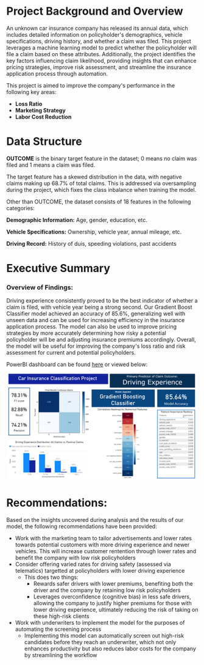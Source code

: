# Project Background and Overview

An unknown car insurance company has released its annual data, which includes detailed information on policyholder's demographics, vehicle specifications, driving history, and whether a claim was filed. This project leverages a machine learning model to predict whether the policyholder will file a claim based on these attributes. Additionally, the project identifies the key factors influencing claim likelihood, providing insights that can enhance pricing strategies, improve risk assessment, and streamline the insurance application process through automation.

This project is aimed to improve the company's performance in the following key areas:
- **Loss Ratio** 
- **Marketing Strategy**
- **Labor Cost Reduction**

# Data Structure

**OUTCOME** is the binary target feature in the dataset; 0 means no claim was filed and 1 means a claim was filed.

The target feature has a skewed distribution in the data, with negative claims making up 68.7% of total claims. This is addressed via oversampling during the project, which fixes the class inbalance when training the model. 

Other than OUTCOME, the dataset consists of 18 features in the following categories:

**Demographic Information:** Age, gender, education, etc.

**Vehicle Specifications:** Ownership, vehicle year, annual mileage, etc.

**Driving Record:** History of duis, speeding violations, past accidents

# Executive Summary

### Overview of Findings:

Driving experience consistently proved to be the best indicator of whether a claim is filed, with vehicle year being a strong second. Our Gradient Boost Classifier model achieved an accuracy of 85.6%, generalizing well with unseen data and can be used for increasing efficiency in the insurance application process. The model can also be used to improve pricing strategies by more accurately determining how risky a potential policyholder will be and adjusting insurance premiums accordingly. Overall, the model will be useful for improving the company's loss ratio and risk assessment for current and potential policyholders.

PowerBI dashboard can be found [here](https://app.powerbi.com/groups/me/reports/4cfc561a-77f1-4c41-b08f-1100f948a388/ed711182fcaa385c89ec?experience=power-bi) or viewed below:

![Alt text](https://github.com/julianlu03/Car-Insurance-Claims-Classifier/blob/main/car_insurance_dashboard.PNG?raw=true)

# Recommendations:

Based on the insights uncovered during analysis and the results of our model, the following recommendations have been provided:
- Work with the marketing team to tailor advertisements and lower rates towards potential customers with more driving experience and newer vehicles. This will increase customer rentention through lower rates and benefit the company with low risk policyholders
- Consider offering varied rates for driving safety (assessed via telematics) targetted at policyholders with lower driving experience
  - This does two things:
    - Rewards safer drivers with lower premiums, benefiting both the driver and the company by retaining low risk policyholders
    - Leverages overconfidence (cognitive bias) in less safe drivers, allowing the company to justify higher premiums for those with lower driving experience, ultimately reducing the risk of taking on these high-risk clients
- Work with underwriters to implement the model for the purposes of automating the screening process
  - Implementing this model can automatically screen out high-risk candidates before they reach an underwriter, which not only enhances productivity but also reduces labor costs for the company by streamlining the workflow




